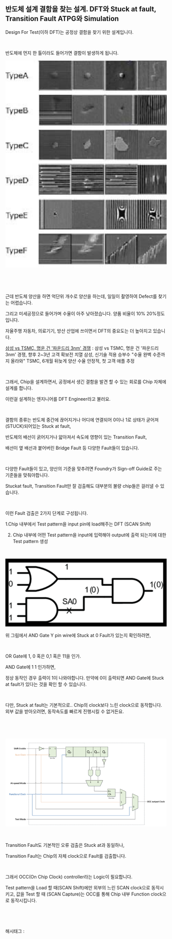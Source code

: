 ## 반도체 설계 결함을 찾는 설계. DFT와 Stuck at fault, Transition Fault ATPG와 Simulation

Design For Test(이하 DFT)는 공정상 결함을 찾기 위한 설계입니다.

​

반도체에 먼지 한 톨이라도 들어가면 결함이 발생하게 됩니다.

![0](./asset/0.png)

​

​

근데 반도체 양산을 하면 억단위 개수로 양산을 하는데, 일일이 촬영하여 Defect를 찾기는 어렵습니다.

그리고 미세공정으로 들어가며 수율이 아주 낮아졌습니다. 양품 비율이 10% 20%정도입니다.

자율주행 자동차, 의료기기, 방산 산업에 쓰이면서 DFT의 중요도는 더 높아지고 있습니다.

[삼성 vs TSMC, 명운 건 '파운드리 3nm' 경쟁](https://www.hankyung.com/economy/article/2023010914841) : 삼성 vs TSMC, 명운 건 '파운드리 3nm' 경쟁, 향후 2~3년 고객 확보전 치열 삼성, 신기술 적용 승부수 "수율 완벽 수준까지 올라와" TSMC, 6개월 뒤늦게 양산 수율 안정적, 첫 고객 애플 추정

​

그래서, Chip을 설계하면서, 공정에서 생긴 결함을 발견 할 수 있는 회로를 Chip 자체에 설계를 합니다.

이런걸 설계하는 엔지니어를 DFT Engineer라고 불러요.

​

결함의 종류는 반도체 중간에 끊어지거나 어디에 연결되어 0이나 1로 상태가 굳어져(STUCK)되어있는 Stuck at fault,

반도체의 배선이 굵어지거나 얇아져서 속도에 영향이 있는 Transition Fault,

배선이 옆 배선과 붙어버린 Bridge Fault 등 다양한 Fault들이 있습니다.

​

다양한 Fault들이 있고, 양산의 기준을 맞추려면 Foundry가 Sign-off Guide로 주는 기준들을 맞춰야합니다.

Stuckat fault, Transition Fault만 잘 검출해도 대부분의 불량 chip들은 걸러낼 수 있습니다.

​

이런  Fault 검출은 2가지 단계로 구성됩니다.

1.Chip 내부에서 Test pattern을 input pin에 load해주는 DFT (SCAN Shift)

2. Chip 내부에 어떤 Test pattern을 input에 입력해야 output에 출력 되는지에 대한 Test pattern 생성

​

![1](./asset/1.png)

위 그림에서 AND Gate Y pin wire에 Stuck at 0 Fault가 있는지 확인하려면,

​

OR Gate에 1, 0 혹은 0,1 혹은 11을 인가.

AND Gate에 1 1 인가하면,

정상 동작인 경우 출력이 1이 나와야합니다. 만약에 0이 출력되면 AND Gate에 Stuck at fault가 있다는 것을 확인 할 수 있습니다.

​

다만, Stuck at fault는 기본적으로.. Chip의 clock보다 느린 clock으로 동작합니다. 외부 값을 받아오려면, 동작속도를 빠르게 진행시킬 수 없거든요.

​

​

![2](./asset/2.png)

​

Transition Fault도 기본적인 오류 검출은 Stuck at과 동일하나,

Transition Fault는 Chip의 자체 clock으로 Fault를 검출합니다.

​

그래서 OCC(On Chip Clock) controller라는 Logic이 필요합니다.

Test pattern을 Load 할 때(SCAN Shift)에만 외부의 느린 SCAN clock으로 동작시키고, 값을 Test 할 때 (SCAN Capture)는 OCC를 통해 Chip 내부 Function clock으로 동작시킵니다.

​

​

 해시태그 : 